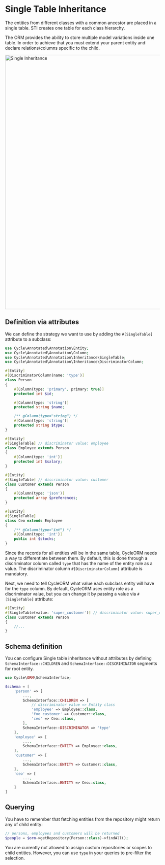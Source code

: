 # Single Table Inheritance

The entities from different classes with a common ancestor are placed in a single table. STI creates one table for each
class hierarchy.

The ORM provides the ability to store multiple model variations inside one table. In order to achieve that you must
extend your parent entity and declare relations/columns specific to the child.

<img width="826" alt="Single Inheritance" src="https://user-images.githubusercontent.com/773481/144869132-f7f32a00-aa84-4e70-8ccc-3c7e26860bba.png">

## Definition via attributes

We can define the strategy we want to use by adding the `#[SingleTable]` attribute to a subclass:

```php
use Cycle\Annotated\Annotation\Entity;
use Cycle\Annotated\Annotation\Column;
use Cycle\Annotated\Annotation\Inheritance\SingleTable;
use Cycle\Annotated\Annotation\Inheritance\DiscriminatorColumn;

#[Entity]
#[DiscriminatorColumn(name: 'type')]
class Person
{
    #[Column(type: 'primary', primary: true)]
    protected int $id;

    #[Column(type: 'string')]
    protected string $name;

    /** @Column(type="string") */
    #[Column(type: 'string')]
    protected string $type;
}

#[Entity]
#[SingleTable] // discriminator value: employee
class Employee extends Person
{
    #[Column(type: 'int')]
    protected int $salary;
}

#[Entity]
#[SingleTable] // discriminator value: customer
class Customer extends Person
{
    #[Column(type: 'json')]
    protected array $preferences;
}

#[Entity]
#[SingleTable]
class Ceo extends Employee
{
    /** @Column(type="int") */
    #[Column(type: 'int')]
    public int $stocks;
}
```

Since the records for all entities will be in the same table, CycleORM needs a way to differentiate between them. By
default, this is done through a discriminator column called `type` that has the name of the entity role as a value. The
discriminator column `#[DiscriminatorColumn]` attribute is mandatory.

Next, we need to tell CycleORM what value each subclass entity will have for the `type` column. By default, CycleORM
uses entity role as a discriminator value, but you can change it by passing a value via `#[SingleTable]` attribute:

```php
#[Entity]
#[SingleTable(value: 'super_customer')] // discriminator value: super_customer
class Customer extends Person
{
    //...
}
```

## Schema definition

You can configure Single table inheritance without attributes by defining `SchemaInterface::CHILDREN`
and `SchemaInterface::DISCRIMINATOR` segments for root entity.

```php
use Cycle\ORM\SchemaInterface;

$schema = [
    'person' => [
        ...,
        SchemaInterface::CHILDREN => [
            // discriminator value => Entity class
            'employee' => Employee::class,
            'foo_customer' => Customer::class,
            'ceo' => Ceo::class,
        ],
        SchemaInterface::DISCRIMINATOR => 'type'
    ],
    'employee' => [
        ...,
        SchemaInterface::ENTITY => Employee::class,
    ],
    'customer' => [
        ...,
        SchemaInterface::ENTITY => Customer::class,
    ],
    'ceo' => [
        ...,
        SchemaInterface::ENTITY => Ceo::class,
    ]
]
```

## Querying

You have to remember that fetching entities from the repository might return any of child entity:

```php
// persons, employees and customers will be returned
$people = $orm->getRepository(Person::class)->findAll();
```

You are currently not allowed to assign custom repositories or scopes to child entities. However, you can use `type` in
your queries to pre-filter the selection.
